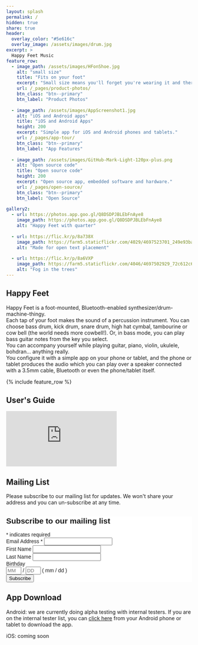 ```yaml
---
layout: splash
permalink: /
hidden: true
share: true
header:
  overlay_color: "#5e616c"
  overlay_image: /assets/images/drum.jpg
excerpt: >
  Happy Feet Music
feature_row:
  - image_path: /assets/images/HFonShoe.jpg
    alt: "small size"
    title: "Fits on your foot"
    excerpt: "Small size means you'll forget you're wearing it and there are no wires to worry about when playing.  Wrap the elastic strap around your foot and secure it with the Velcro."
    url: /_pages/product-photos/
    btn_class: "btn--primary"
    btn_label: "Product Photos"
    
  - image_path: /assets/images/AppScreenshot1.jpg
    alt: "iOS and Android apps"
    title: "iOS and Android Apps"
    height: 200
    excerpt: "Simple app for iOS and Android phones and tablets."
    url: /_pages/app-tour/
    btn_class: "btn--primary"
    btn_label: "App Features"
    
  - image_path: /assets/images/GitHub-Mark-Light-120px-plus.png
    alt: "Open source code"
    title: "Open source code"
    height: 200
    excerpt: "Open source app, embedded software and hardware."
    url: /_pages/open-source/
    btn_class: "btn--primary"
    btn_label: "Open Source"
    
gallery2:
  - url: https://photos.app.goo.gl/Q8DSDPJBLEbFnAye8
    image_path: https://photos.app.goo.gl/Q8DSDPJBLEbFnAye8
    alt: "Happy Feet with quarter"
    
  - url: https://flic.kr/p/8a738X
    image_path: https://farm5.staticflickr.com/4029/4697523701_249e93ba23_q.jpg
    alt: "Made for open text placement"
    
  - url: https://flic.kr/p/8a6VXP
    image_path: https://farm5.staticflickr.com/4046/4697502929_72c612c636_q.jpg
    alt: "Fog in the trees"
---
```


Happy Feet
----------

Happy Feet is a foot-mounted, Bluetooth-enabled synthesizer/drum-machine-thingy.  
Each tap of your foot makes the sound of a percussion instrument.  You can choose bass drum, kick drum, snare drum, high hat
cymbal, tambourine or cow bell (the world needs more cowbell!).  Or, in bass mode, you can play bass guitar notes from the key you select.  
You can accompany yourself while playing guitar, piano, violin, ukulele, bohdran... anything really.  
You configure it with a simple app on your phone or tablet, 
and the phone or tablet produces the audio which you can play over a speaker connected with a 3.5mm cable, Bluetooth or even the
phone/tablet itself.

{% include feature_row %}

User's Guide
------------

<embed src="https://jimtompkins.github.io/JimTompkins/assets/UsersGuide.pdf" type="application/pdf"/>


Mailing List
------------

Please subscribe to our mailing list for updates.  We won't share your address and you can
un-subscribe at any time.

<!-- Begin Mailchimp Signup Form -->
<link href="//cdn-images.mailchimp.com/embedcode/classic-10_7.css" rel="stylesheet" type="text/css">
<style type="text/css">
	#mc_embed_signup{background:#fff; clear:left; font:14px Helvetica,Arial,sans-serif; }
	/* Add your own Mailchimp form style overrides in your site stylesheet or in this style block.
	   We recommend moving this block and the preceding CSS link to the HEAD of your HTML file. */
</style>
<div id="mc_embed_signup">
<form action="https://happyfeet-music.us1.list-manage.com/subscribe/post?u=5fc3b6f85c083eb5c7ea68510&amp;id=b1b3e67e6c" method="post" id="mc-embedded-subscribe-form" name="mc-embedded-subscribe-form" class="validate" target="_blank" novalidate>
    <div id="mc_embed_signup_scroll">
	<h2>Subscribe to our mailing list</h2>
<div class="indicates-required"><span class="asterisk">*</span> indicates required</div>
<div class="mc-field-group">
	<label for="mce-EMAIL">Email Address  <span class="asterisk">*</span>
</label>
	<input type="email" value="" name="EMAIL" class="required email" id="mce-EMAIL">
</div>
<div class="mc-field-group">
	<label for="mce-FNAME">First Name </label>
	<input type="text" value="" name="FNAME" class="" id="mce-FNAME">
</div>
<div class="mc-field-group">
	<label for="mce-LNAME">Last Name </label>
	<input type="text" value="" name="LNAME" class="" id="mce-LNAME">
</div>
<div class="mc-field-group size1of2">
	<label for="mce-BIRTHDAY-month">Birthday </label>
	<div class="datefield">
		<span class="subfield monthfield"><input class="birthday " type="text" pattern="[0-9]*" value="" placeholder="MM" size="2" maxlength="2" name="BIRTHDAY[month]" id="mce-BIRTHDAY-month"></span> / 
		<span class="subfield dayfield"><input class="birthday " type="text" pattern="[0-9]*" value="" placeholder="DD" size="2" maxlength="2" name="BIRTHDAY[day]" id="mce-BIRTHDAY-day"></span> 
		<span class="small-meta nowrap">( mm / dd )</span>
	</div>
</div>	<div id="mce-responses" class="clear">
		<div class="response" id="mce-error-response" style="display:none"></div>
		<div class="response" id="mce-success-response" style="display:none"></div>
	</div>    <!-- real people should not fill this in and expect good things - do not remove this or risk form bot signups-->
    <div style="position: absolute; left: -5000px;" aria-hidden="true"><input type="text" name="b_5fc3b6f85c083eb5c7ea68510_b1b3e67e6c" tabindex="-1" value=""></div>
    <div class="clear"><input type="submit" value="Subscribe" name="subscribe" id="mc-embedded-subscribe" class="button"></div>
    </div>
</form>
</div>
<script type='text/javascript' src='//s3.amazonaws.com/downloads.mailchimp.com/js/mc-validate.js'></script><script type='text/javascript'>(function($) {window.fnames = new Array(); window.ftypes = new Array();fnames[0]='EMAIL';ftypes[0]='email';fnames[1]='FNAME';ftypes[1]='text';fnames[2]='LNAME';ftypes[2]='text';fnames[3]='ADDRESS';ftypes[3]='address';fnames[4]='PHONE';ftypes[4]='phone';fnames[5]='BIRTHDAY';ftypes[5]='birthday';}(jQuery));var $mcj = jQuery.noConflict(true);</script>
<!--End mc_embed_signup-->

App Download
------------

Android: we are currently doing alpha testing with internal testers.  If you are on the internal tester list, you can 
[click here](https://play.google.com/apps/internaltest/4700218685147431789) from your Android phone or tablet to download the app.

iOS: coming soon
